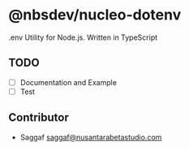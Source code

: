 # @nbsdev/nucleo-dotenv

.env Utility for Node.js. Written in TypeScript

## TODO

- [ ] Documentation and Example
- [ ] Test

## Contributor

- Saggaf <saggaf@nusantarabetastudio.com>
